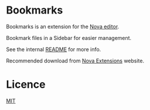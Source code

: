 # Bookmarks

Bookmarks is an extension for the [Nova editor](https://nova.app).

Bookmark files in a Sidebar for easier management.

See the internal [README](/Bookmarks.novaextension/README.md) for more info.

Recommended download from [Nova Extensions](https://extensions.panic.com/extensions/com.gingerbeardman/com.gingerbeardman.Bookmarks/) website.

# Licence

[MIT](/LICENSE)

